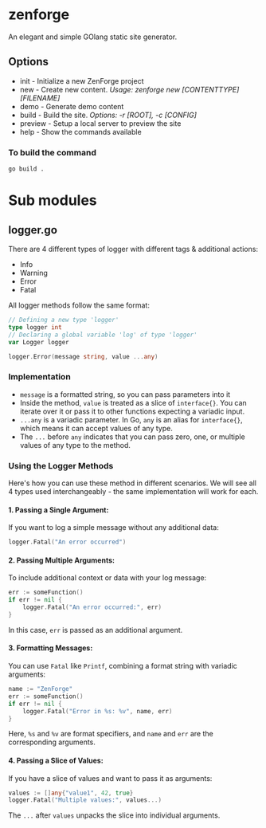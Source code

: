 # zenforge
An elegant and simple GOlang static site generator.

## Options
* init    - Initialize a new ZenForge project
* new     - Create new content. 
            _Usage: zenforge new [CONTENTTYPE] [FILENAME]_
* demo    - Generate demo content
* build   - Build the site. 
            _Options: -r [ROOT], -c [CONFIG]_
* preview - Setup a local server to preview the site
* help    - Show the commands available

### To build the command
```
go build .
```

# Sub modules
## logger.go
There are 4 different types of logger with different tags & additional actions:
* Info
* Warning
* Error
* Fatal

All logger methods follow the same format:
```go
// Defining a new type 'logger'
type logger int
// Declaring a global variable 'log' of type 'logger'
var Logger logger

logger.Error(message string, value ...any) 
```
### Implementation
- `message` is a formatted string, so you can pass parameters into it
- Inside the method, `value` is treated as a slice of `interface{}`. You can 
  iterate over it or pass it to other functions expecting a variadic input.
- `...any` is a variadic parameter. In Go, `any` is an alias for `interface{}`,
   which means it can accept values of any type.
- The `...` before `any` indicates that you can pass zero, one, or multiple 
  values of any type to the method.

### Using the Logger Methods
Here's how you can use these method in different scenarios. We will see all 4
types used interchangeably - the same implementation will work for each.

#### 1. Passing a Single Argument:
If you want to log a simple message without any additional data:
```go
logger.Fatal("An error occurred")
```

#### 2. Passing Multiple Arguments:
To include additional context or data with your log message:
```go
err := someFunction()
if err != nil {
    logger.Fatal("An error occurred:", err)
}
```
In this case, `err` is passed as an additional argument.

#### 3. Formatting Messages:
You can use `Fatal` like `Printf`, combining a format string with variadic arguments:
```go
name := "ZenForge"
err := someFunction()
if err != nil {
    logger.Fatal("Error in %s: %v", name, err)
}
```
Here, `%s` and `%v` are format specifiers, and `name` and `err` are the corresponding arguments.

#### 4. Passing a Slice of Values:
If you have a slice of values and want to pass it as arguments:

```go
values := []any{"value1", 42, true}
logger.Fatal("Multiple values:", values...)
```
The `...` after `values` unpacks the slice into individual arguments.
